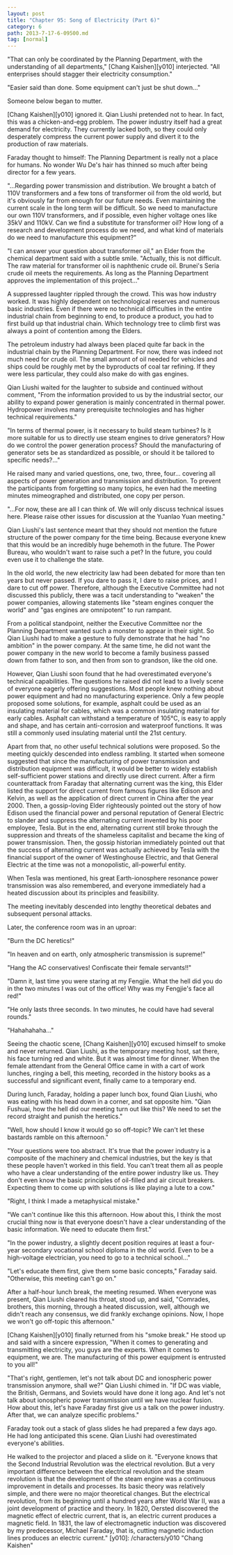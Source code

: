 ```yaml
---
layout: post
title: "Chapter 95: Song of Electricity (Part 6)"
category: 6
path: 2013-7-17-6-09500.md
tag: [normal]
---
```


"That can only be coordinated by the Planning Department, with the understanding of all departments," [Chang Kaishen][y010] interjected. "All enterprises should stagger their electricity consumption."

"Easier said than done. Some equipment can't just be shut down..."

Someone below began to mutter.

[Chang Kaishen][y010] ignored it. Qian Liushi pretended not to hear. In fact, this was a chicken-and-egg problem. The power industry itself had a great demand for electricity. They currently lacked both, so they could only desperately compress the current power supply and divert it to the production of raw materials.

Faraday thought to himself: The Planning Department is really not a place for humans. No wonder Wu De's hair has thinned so much after being director for a few years.

"...Regarding power transmission and distribution. We brought a batch of 110V transformers and a few tons of transformer oil from the old world, but it's obviously far from enough for our future needs. Even maintaining the current scale in the long term will be difficult. So we need to manufacture our own 110V transformers, and if possible, even higher voltage ones like 35kV and 110kV. Can we find a substitute for transformer oil? How long of a research and development process do we need, and what kind of materials do we need to manufacture this equipment?"

"I can answer your question about transformer oil," an Elder from the chemical department said with a subtle smile. "Actually, this is not difficult. The raw material for transformer oil is naphthenic crude oil. Brunei's Seria crude oil meets the requirements. As long as the Planning Department approves the implementation of this project..."

A suppressed laughter rippled through the crowd. This was how industry worked. It was highly dependent on technological reserves and numerous basic industries. Even if there were no technical difficulties in the entire industrial chain from beginning to end, to produce a product, you had to first build up that industrial chain. Which technology tree to climb first was always a point of contention among the Elders.

The petroleum industry had always been placed quite far back in the industrial chain by the Planning Department. For now, there was indeed not much need for crude oil. The small amount of oil needed for vehicles and ships could be roughly met by the byproducts of coal tar refining. If they were less particular, they could also make do with gas engines.

Qian Liushi waited for the laughter to subside and continued without comment, "From the information provided to us by the industrial sector, our ability to expand power generation is mainly concentrated in thermal power. Hydropower involves many prerequisite technologies and has higher technical requirements."

"In terms of thermal power, is it necessary to build steam turbines? Is it more suitable for us to directly use steam engines to drive generators? How do we control the power generation process? Should the manufacturing of generator sets be as standardized as possible, or should it be tailored to specific needs?..."

He raised many and varied questions, one, two, three, four... covering all aspects of power generation and transmission and distribution. To prevent the participants from forgetting so many topics, he even had the meeting minutes mimeographed and distributed, one copy per person.

"...For now, these are all I can think of. We will only discuss technical issues here. Please raise other issues for discussion at the Yuanlao Yuan meeting."

Qian Liushi's last sentence meant that they should not mention the future structure of the power company for the time being. Because everyone knew that this would be an incredibly huge behemoth in the future. The Power Bureau, who wouldn't want to raise such a pet? In the future, you could even use it to challenge the state.

In the old world, the new electricity law had been debated for more than ten years but never passed. If you dare to pass it, I dare to raise prices, and I dare to cut off power. Therefore, although the Executive Committee had not discussed this publicly, there was a tacit understanding to "weaken" the power companies, allowing statements like "steam engines conquer the world" and "gas engines are omnipotent" to run rampant.

From a political standpoint, neither the Executive Committee nor the Planning Department wanted such a monster to appear in their sight. So Qian Liushi had to make a gesture to fully demonstrate that he had "no ambition" in the power company. At the same time, he did not want the power company in the new world to become a family business passed down from father to son, and then from son to grandson, like the old one.

However, Qian Liushi soon found that he had overestimated everyone's technical capabilities. The questions he raised did not lead to a lively scene of everyone eagerly offering suggestions. Most people knew nothing about power equipment and had no manufacturing experience. Only a few people proposed some solutions, for example, asphalt could be used as an insulating material for cables, which was a common insulating material for early cables. Asphalt can withstand a temperature of 105°C, is easy to apply and shape, and has certain anti-corrosion and waterproof functions. It was still a commonly used insulating material until the 21st century.

Apart from that, no other useful technical solutions were proposed. So the meeting quickly descended into endless rambling. It started when someone suggested that since the manufacturing of power transmission and distribution equipment was difficult, it would be better to widely establish self-sufficient power stations and directly use direct current. After a firm counterattack from Faraday that alternating current was the king, this Elder listed the support for direct current from famous figures like Edison and Kelvin, as well as the application of direct current in China after the year 2000. Then, a gossip-loving Elder righteously pointed out the story of how Edison used the financial power and personal reputation of General Electric to slander and suppress the alternating current invented by his poor employee, Tesla. But in the end, alternating current still broke through the suppression and threats of the shameless capitalist and became the king of power transmission. Then, the gossip historian immediately pointed out that the success of alternating current was actually achieved by Tesla with the financial support of the owner of Westinghouse Electric, and that General Electric at the time was not a monopolistic, all-powerful entity.

When Tesla was mentioned, his great Earth-ionosphere resonance power transmission was also remembered, and everyone immediately had a heated discussion about its principles and feasibility.

The meeting inevitably descended into lengthy theoretical debates and subsequent personal attacks.

Later, the conference room was in an uproar:

"Burn the DC heretics!"

"In heaven and on earth, only atmospheric transmission is supreme!"

"Hang the AC conservatives! Confiscate their female servants!!"

"Damn it, last time you were staring at my Fengjie. What the hell did you do in the two minutes I was out of the office! Why was my Fengjie's face all red!"

"He only lasts three seconds. In two minutes, he could have had several rounds."

"Hahahahaha..."

Seeing the chaotic scene, [Chang Kaishen][y010] excused himself to smoke and never returned. Qian Liushi, as the temporary meeting host, sat there, his face turning red and white. But it was almost time for dinner. When the female attendant from the General Office came in with a cart of work lunches, ringing a bell, this meeting, recorded in the history books as a successful and significant event, finally came to a temporary end.

During lunch, Faraday, holding a paper lunch box, found Qian Liushi, who was eating with his head down in a corner, and sat opposite him. "Qian Fushuai, how the hell did our meeting turn out like this? We need to set the record straight and punish the heretics."

"Well, how should I know it would go so off-topic? We can't let these bastards ramble on this afternoon."

"Your questions were too abstract. It's true that the power industry is a composite of the machinery and chemical industries, but the key is that these people haven't worked in this field. You can't treat them all as people who have a clear understanding of the entire power industry like us. They don't even know the basic principles of oil-filled and air circuit breakers. Expecting them to come up with solutions is like playing a lute to a cow."

"Right, I think I made a metaphysical mistake."

"We can't continue like this this afternoon. How about this, I think the most crucial thing now is that everyone doesn't have a clear understanding of the basic information. We need to educate them first."

"In the power industry, a slightly decent position requires at least a four-year secondary vocational school diploma in the old world. Even to be a high-voltage electrician, you need to go to a technical school..."

"Let's educate them first, give them some basic concepts," Faraday said. "Otherwise, this meeting can't go on."

After a half-hour lunch break, the meeting resumed. When everyone was present, Qian Liushi cleared his throat, stood up, and said, "Comrades, brothers, this morning, through a heated discussion, well, although we didn't reach any consensus, we did frankly exchange opinions. Now, I hope we won't go off-topic this afternoon."

[Chang Kaishen][y010] finally returned from his "smoke break." He stood up and said with a sincere expression, "When it comes to generating and transmitting electricity, you guys are the experts. When it comes to equipment, we are. The manufacturing of this power equipment is entrusted to you all!"

"That's right, gentlemen, let's not talk about DC and ionospheric power transmission anymore, shall we?" Qian Liushi chimed in. "If DC was viable, the British, Germans, and Soviets would have done it long ago. And let's not talk about ionospheric power transmission until we have nuclear fusion. How about this, let's have Faraday first give us a talk on the power industry. After that, we can analyze specific problems."

Faraday took out a stack of glass slides he had prepared a few days ago. He had long anticipated this scene. Qian Liushi had overestimated everyone's abilities.

He walked to the projector and placed a slide on it. "Everyone knows that the Second Industrial Revolution was the electrical revolution. But a very important difference between the electrical revolution and the steam revolution is that the development of the steam engine was a continuous improvement in details and processes. Its basic theory was relatively simple, and there were no major theoretical changes. But the electrical revolution, from its beginning until a hundred years after World War II, was a joint development of practice and theory. In 1820, Oersted discovered the magnetic effect of electric current, that is, an electric current produces a magnetic field. In 1831, the law of electromagnetic induction was discovered by my predecessor, Michael Faraday, that is, cutting magnetic induction lines produces an electric current."
[y010]: /characters/y010 "Chang Kaishen"